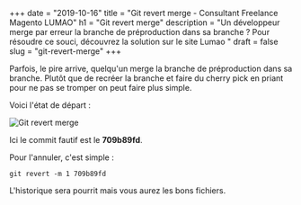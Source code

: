 +++
date = "2019-10-16"
title = "Git revert merge - Consultant Freelance Magento LUMAO"
h1 = "Git revert merge"
description = "Un développeur merge par erreur la branche de préproduction dans sa branche ? Pour résoudre ce souci, découvrez la solution sur le site Lumao "
draft = false
slug = "git-revert-merge"
+++

Parfois, le pire arrive, quelqu'un merge la branche de préproduction dans sa branche. Plutôt que de recréer la branche
et faire du cherry pick en priant pour ne pas se tromper on peut faire plus simple.

Voici l'état de départ :

![Git revert merge](/images/23/git-log.png)

Ici le commit fautif est le **709b89fd**.

Pour l'annuler, c'est simple :

```
git revert -m 1 709b89fd
```

L'historique sera pourrit mais vous aurez les bons fichiers.
